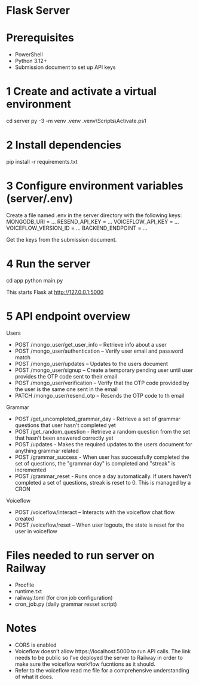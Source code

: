 # Flask Server #

# Prerequisites
- PowerShell
- Python 3.12+
- Submission document to set up API keys

# 1 Create and activate a virtual environment
cd server
py -3 -m venv .venv
\.venv\Scripts\Activate.ps1


# 2 Install dependencies
pip install -r requirements.txt


# 3 Configure environment variables (server/.env)
Create a file named .env in the server directory with the following keys:
MONGODB_URI = ...
RESEND_API_KEY = ...
VOICEFLOW_API_KEY = ...
VOICEFLOW_VERSION_ID = ...
BACKEND_ENDPOINT = ...

Get the keys from the submission document.

# 4 Run the server
cd app
python main.py

This starts Flask at http://127.0.0.1:5000

# 5 API endpoint overview
Users
- POST /mongo_user/get_user_info – Retrieve info about a user
- POST /mongo_user/authentication – Verify user email and password match
- POST /mongo_user/updates – Updates to the users document
- POST /mongo_user/signup – Create a temporary pending user until user provides the OTP code sent to their email
- POST /mongo_user/verification – Verify that the OTP code provided by the user is the same one sent in the email
- PATCH /mongo_user/resend_otp – Resends the OTP code to th email

Grammar
- POST /get_uncompleted_grammar_day - Retrieve a set of grammar questions that user hasn't completed yet
- POST /get_random_question - Retrieve a random question from the set that hasn't been answered correctly yet
- POST /updates - Makes the required updates to the users document for anything grammar related
- POST /grammar_success - When user has successfully completed the set of questions, the "grammar day" is completed and "streak" is incremented
- POST /grammar_reset - Runs once a day automatically. If users haven't completed a set of questions, streak is reset to 0. This is managed by a CRON 

Voiceflow
- POST /voiceflow/interact – Interacts with the voiceflow chat flow created
- POST /voiceflow/reset – When user logouts, the state is reset for the user in voiceflow


# Files needed to run server on Railway 
- Procfile
- runtime.txt
- railway.toml (for cron job configuration)
- cron_job.py (daily grammar resset script)


# Notes
- CORS is enabled
- Voiceflow doesn't allow https://localhost:5000 to run API calls. The link needs to be public so I've deployed the server to Railway in order to make sure the voiceflow workflow fucntions as it should.
- Refer to the voiceflow read me file for a comprehensive understanding of what it does.

